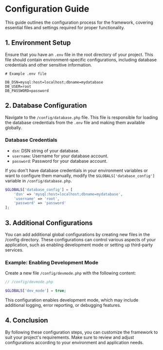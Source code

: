 # Configuration Guide

This guide outlines the configuration process for the framework, covering essential files and settings required for
proper functionality.

## 1. Environment Setup

Ensure that you have an `.env` file in the root directory of your project. This file should contain environment-specific
configurations, including database credentials and other sensitive information.

```plaintext
# Example .env file

DB_DSN=mysql:host=localhost;dbname=mydatabase
DB_USER=root
DB_PASSWORD=password
```

## 2. Database Configuration

Navigate to the `/config/database.php` file. This file is responsible for loading the database credentials from
the `.env`
file and making them available globally.

### Database Credentials

- `dsn`: DSN string of your database.
- `username`: Username for your database account.
- `password`: Password for your database account.

If you don't have database credentials in your environment variables or want to configure them manually, modify
the `$GLOBALS['database_config']` variable in `/config/database.php`.

```php
$GLOBALS['database_config'] = [
    'dsn' => 'mysql:host=localhost;dbname=mydatabase',
    'username' => 'root',
    'password' => 'password'
];
```

## 3. Additional Configurations

You can add additional global configurations by creating new files in the /config directory. These configurations can
control various aspects of your application, such as enabling development mode or setting up third-party services.

### Example: Enabling Development Mode

Create a new file `/config/devmode.php` with the following content:

```php
// /config/devmode.php

$GLOBALS['dev_mode'] = true;
```

This configuration enables development mode, which may include additional logging, error reporting, or debugging
features.

## 4. Conclusion

By following these configuration steps, you can customize the framework to suit your project's requirements. Make sure
to review and adjust configurations according to your environment and application needs.